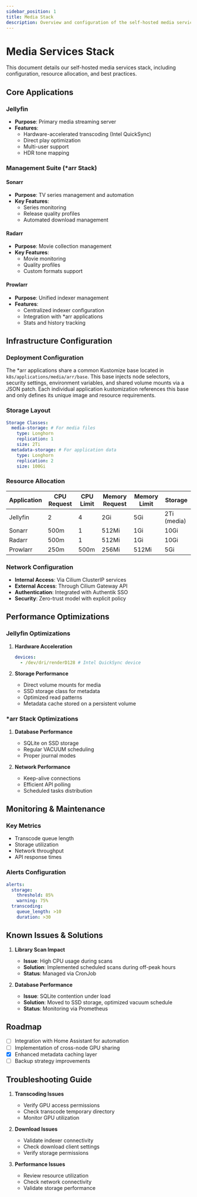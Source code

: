 ```yaml
---
sidebar_position: 1
title: Media Stack
description: Overview and configuration of the self-hosted media services
---
```


# Media Services Stack

This document details our self-hosted media services stack, including configuration, resource allocation, and best
practices.

## Core Applications

### Jellyfin

- **Purpose**: Primary media streaming server
- **Features**:
  - Hardware-accelerated transcoding (Intel QuickSync)
  - Direct play optimization
  - Multi-user support
  - HDR tone mapping

### Management Suite (\*arr Stack)

#### Sonarr

- **Purpose**: TV series management and automation
- **Key Features**:
  - Series monitoring
  - Release quality profiles
  - Automated download management

#### Radarr

- **Purpose**: Movie collection management
- **Key Features**:
  - Movie monitoring
  - Quality profiles
  - Custom formats support

#### Prowlarr

- **Purpose**: Unified indexer management
- **Features**:
  - Centralized indexer configuration
  - Integration with \*arr applications
  - Stats and history tracking

## Infrastructure Configuration

### Deployment Configuration

The \*arr applications share a common Kustomize base located in `k8s/applications/media/arr/base`. This base injects
node selectors, security settings, environment variables, and shared volume mounts via a JSON patch. Each individual
application kustomization references this base and only defines its unique image and resource requirements.

### Storage Layout

```yaml
Storage Classes:
  media-storage: # For media files
    type: Longhorn
    replication: 1
    size: 2Ti
  metadata-storage: # For application data
    type: Longhorn
    replication: 2
    size: 100Gi
```

### Resource Allocation

| Application | CPU Request | CPU Limit | Memory Request | Memory Limit | Storage     |
| ----------- | ----------- | --------- | -------------- | ------------ | ----------- |
| Jellyfin    | 2           | 4         | 2Gi            | 5Gi          | 2Ti (media) |
| Sonarr      | 500m        | 1         | 512Mi          | 1Gi          | 10Gi        |
| Radarr      | 500m        | 1         | 512Mi          | 1Gi          | 10Gi        |
| Prowlarr    | 250m        | 500m      | 256Mi          | 512Mi        | 5Gi         |

### Network Configuration

- **Internal Access**: Via Cilium ClusterIP services
- **External Access**: Through Cilium Gateway API
- **Authentication**: Integrated with Authentik SSO
- **Security**: Zero-trust model with explicit policy

## Performance Optimizations

### Jellyfin Optimizations

1. **Hardware Acceleration**

   ```yaml
   devices:
     - /dev/dri/renderD128 # Intel QuickSync device
   ```

2. **Storage Performance**
   - Direct volume mounts for media
   - SSD storage class for metadata
   - Optimized read patterns
   - Metadata cache stored on a persistent volume

### \*arr Stack Optimizations

1. **Database Performance**

   - SQLite on SSD storage
   - Regular VACUUM scheduling
   - Proper journal modes

2. **Network Performance**
   - Keep-alive connections
   - Efficient API polling
   - Scheduled tasks distribution

## Monitoring & Maintenance

### Key Metrics

- Transcode queue length
- Storage utilization
- Network throughput
- API response times

### Alerts Configuration

```yaml
alerts:
  storage:
    threshold: 85%
    warning: 75%
  transcoding:
    queue_length: >10
    duration: >30
```

## Known Issues & Solutions

1. **Library Scan Impact**

   - **Issue**: High CPU usage during scans
   - **Solution**: Implemented scheduled scans during off-peak hours
   - **Status**: Managed via CronJob

2. **Database Performance**
   - **Issue**: SQLite contention under load
   - **Solution**: Moved to SSD storage, optimized vacuum schedule
   - **Status**: Monitoring via Prometheus

## Roadmap

- [ ] Integration with Home Assistant for automation
- [ ] Implementation of cross-node GPU sharing
- [x] Enhanced metadata caching layer
- [ ] Backup strategy improvements

## Troubleshooting Guide

1. **Transcoding Issues**

   - Verify GPU access permissions
   - Check transcode temporary directory
   - Monitor GPU utilization

2. **Download Issues**

   - Validate indexer connectivity
   - Check download client settings
   - Verify storage permissions

3. **Performance Issues**
   - Review resource utilization
   - Check network connectivity
   - Validate storage performance
